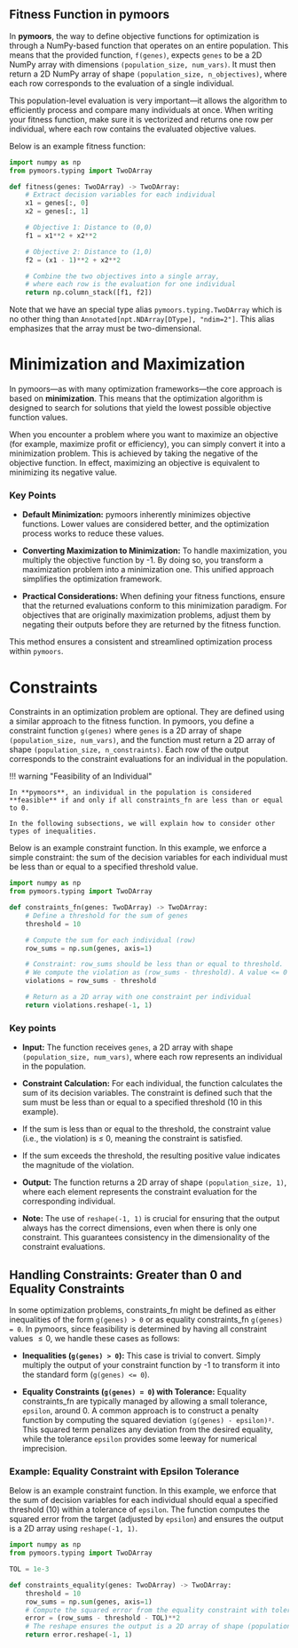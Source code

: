 ## Fitness Function in pymoors

In **pymoors**, the way to define objective functions for optimization is through a NumPy-based function that operates on an entire population. This means that the provided function, `f(genes)`, expects `genes` to be a 2D NumPy array with dimensions `(population_size, num_vars)`. It must then return a 2D NumPy array of shape `(population_size, n_objectives)`, where each row corresponds to the evaluation of a single individual.

This population-level evaluation is very important—it allows the algorithm to efficiently process and compare many individuals at once. When writing your fitness function, make sure it is vectorized and returns one row per individual, where each row contains the evaluated objective values.

Below is an example fitness function:

```python
import numpy as np
from pymoors.typing import TwoDArray

def fitness(genes: TwoDArray) -> TwoDArray:
    # Extract decision variables for each individual
    x1 = genes[:, 0]
    x2 = genes[:, 1]

    # Objective 1: Distance to (0,0)
    f1 = x1**2 + x2**2

    # Objective 2: Distance to (1,0)
    f2 = (x1 - 1)**2 + x2**2

    # Combine the two objectives into a single array,
    # where each row is the evaluation for one individual
    return np.column_stack([f1, f2])
```

Note that we have an special type alias `pymoors.typing.TwoDArray` which is no other thing than `Annotated[npt.NDArray[DType], "ndim=2"]`. This alias emphasizes that the array must be two-dimensional.

# Minimization and Maximization

In pymoors—as with many optimization frameworks—the core approach is based on **minimization**. This means that the optimization algorithm is designed to search for solutions that yield the lowest possible objective function values.

When you encounter a problem where you want to maximize an objective (for example, maximize profit or efficiency), you can simply convert it into a minimization problem. This is achieved by taking the negative of the objective function. In effect, maximizing an objective is equivalent to minimizing its negative value.

### Key Points

- **Default Minimization:**
  pymoors inherently minimizes objective functions. Lower values are considered better, and the optimization process works to reduce these values.

- **Converting Maximization to Minimization:**
  To handle maximization, you multiply the objective function by -1. By doing so, you transform a maximization problem into a minimization one. This unified approach simplifies the optimization framework.

- **Practical Considerations:**
  When defining your fitness functions, ensure that the returned evaluations conform to this minimization paradigm. For objectives that are originally maximization problems, adjust them by negating their outputs before they are returned by the fitness function.

This method ensures a consistent and streamlined optimization process within `pymoors`.

# Constraints

Constraints in an optimization problem are optional. They are defined using a similar approach to the fitness function. In pymoors, you define a constraint function `g(genes)` where `genes` is a 2D array of shape `(population_size, num_vars)`, and the function must return a 2D array of shape `(population_size, n_constraints)`. Each row of the output corresponds to the constraint evaluations for an individual in the population.

!!! warning "Feasibility of an Individual"

    In **pymoors**, an individual in the population is considered **feasible** if and only if all constraints_fn are less than or equal to 0.

    In the following subsections, we will explain how to consider other types of inequalities.


Below is an example constraint function. In this example, we enforce a simple constraint: the sum of the decision variables for each individual must be less than or equal to a specified threshold value.

```python
import numpy as np
from pymoors.typing import TwoDArray

def constraints_fn(genes: TwoDArray) -> TwoDArray:
    # Define a threshold for the sum of genes
    threshold = 10

    # Compute the sum for each individual (row)
    row_sums = np.sum(genes, axis=1)

    # Constraint: row_sums should be less than or equal to threshold.
    # We compute the violation as (row_sums - threshold). A value <= 0 means the constraint is satisfied.
    violations = row_sums - threshold

    # Return as a 2D array with one constraint per individual
    return violations.reshape(-1, 1)
```

### Key points

- **Input:**
The function receives `genes`, a 2D array with shape `(population_size, num_vars)`, where each row represents an individual in the population.

- **Constraint Calculation:**
For each individual, the function calculates the sum of its decision variables. The constraint is defined such that the sum must be less than or equal to a specified threshold (10 in this example).
- If the sum is less than or equal to the threshold, the constraint value (i.e., the violation) is ≤ 0, meaning the constraint is satisfied.
- If the sum exceeds the threshold, the resulting positive value indicates the magnitude of the violation.

- **Output:**
The function returns a 2D array of shape `(population_size, 1)`, where each element represents the constraint evaluation for the corresponding individual.

- **Note:**
The use of `reshape(-1, 1)` is crucial for ensuring that the output always has the correct dimensions, even when there is only one constraint. This guarantees consistency in the dimensionality of the constraint evaluations.


## Handling Constraints: Greater than 0 and Equality Constraints

In some optimization problems, constraints_fn might be defined as either inequalities of the form `g(genes) > 0` or as equality constraints_fn `g(genes) = 0`. In pymoors, since feasibility is determined by having all constraint values $≤ 0$, we handle these cases as follows:

- **Inequalities (`g(genes) > 0`):**
  This case is trivial to convert. Simply multiply the output of your constraint function by -1 to transform it into the standard form (`g(genes) <= 0`).

- **Equality Constraints (`g(genes) = 0`) with Tolerance:**
  Equality constraints_fn are typically managed by allowing a small tolerance, `epsilon`, around 0. A common approach is to construct a penalty function by computing the squared deviation `(g(genes) - epsilon)²`. This squared term penalizes any deviation from the desired equality, while the tolerance `epsilon` provides some leeway for numerical imprecision.

### Example: Equality Constraint with Epsilon Tolerance

Below is an example constraint function. In this example, we enforce that the sum of decision variables for each individual should equal a specified threshold (10) within a tolerance of `epsilon`. The function computes the squared error from the target (adjusted by `epsilon`) and ensures the output is a 2D array using `reshape(-1, 1)`.

```python
import numpy as np
from pymoors.typing import TwoDArray

TOL = 1e-3

def constraints_equality(genes: TwoDArray) -> TwoDArray:
    threshold = 10
    row_sums = np.sum(genes, axis=1)
    # Compute the squared error from the equality constraint with tolerance epsilon.
    error = (row_sums - threshold - TOL)**2
    # The reshape ensures the output is a 2D array of shape (population_size, 1)
    return error.reshape(-1, 1)
```
